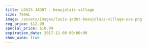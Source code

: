 ```yaml
---
title: LOUIS JADOT - beaujolais village
size: 750mL
image: /assets/images/louis-jadot-beaujolais-village-use.png
reg_price: $12.99
special_price: $10.99
expiration_date: 2017-11-08 00:00:00
show_wine: true
---
```



